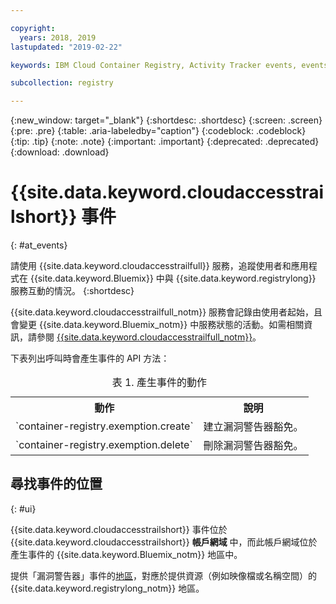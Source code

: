 ```yaml
---

copyright:
  years: 2018, 2019
lastupdated: "2019-02-22"

keywords: IBM Cloud Container Registry, Activity Tracker events, events

subcollection: registry

---
```


{:new_window: target="_blank"}
{:shortdesc: .shortdesc}
{:screen: .screen}
{:pre: .pre}
{:table: .aria-labeledby="caption"}
{:codeblock: .codeblock}
{:tip: .tip}
{:note: .note}
{:important: .important}
{:deprecated: .deprecated}
{:download: .download}

# {{site.data.keyword.cloudaccesstrailshort}} 事件
{: #at_events}

請使用 {{site.data.keyword.cloudaccesstrailfull}} 服務，追蹤使用者和應用程式在 {{site.data.keyword.Bluemix}} 中與 {{site.data.keyword.registrylong}} 服務互動的情況。
{:shortdesc}

{{site.data.keyword.cloudaccesstrailfull_notm}} 服務會記錄由使用者起始，且會變更 {{site.data.keyword.Bluemix_notm}} 中服務狀態的活動。如需相關資訊，請參閱 [{{site.data.keyword.cloudaccesstrailfull_notm}}](/docs/services/cloud-activity-tracker?topic=cloud-activity-tracker-getting-started-with-cla#getting-started-with-cla)。

下表列出呼叫時會產生事件的 API 方法：

<table>
  <caption>表 1. 產生事件的動作</caption>
  <tr>
    <th>動作</th>
	  <th>說明</th>
  </tr>
  <tr>
    <td>`container-registry.exemption.create`</td>
	  <td>建立漏洞警告器豁免。</td>
  </tr>
  <tr>
    <td>`container-registry.exemption.delete`</td>
	  <td>刪除漏洞警告器豁免。</td>
  </tr>
 </table>

## 尋找事件的位置
{: #ui}

{{site.data.keyword.cloudaccesstrailshort}} 事件位於 {{site.data.keyword.cloudaccesstrailshort}} **帳戶網域** 中，而此帳戶網域位於產生事件的 {{site.data.keyword.Bluemix_notm}} 地區中。

提供「漏洞警告器」事件的[地區](/docs/services/Registry?topic=registry-registry_overview#registry_regions)，對應於提供資源（例如映像檔或名稱空間）的 {{site.data.keyword.registrylong_notm}} 地區。
